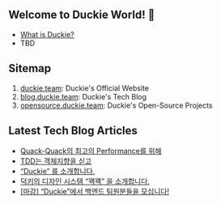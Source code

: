 ## Welcome to Duckie World! 🥳 

- [What is Duckie?](https://github.com/duckie-team/duckie-app/blob/main/documents/branding.md)
- TBD

## Sitemap

1. [duckie.team](https://duckie.team): Duckie's Official Website
2. [blog.duckie.team](https://blog.duckie.team): Duckie's Tech Blog
3. [opensource.duckie.team](https://opensource.duckie.team): Duckie's Open-Source Projects

## Latest Tech Blog Articles

<!-- BLOG-POST-LIST:START -->
- [Quack-Quack의 최고의 Performance를 위해](https://blog.duckie.team/quack-quack%EC%9D%98-%EC%B5%9C%EA%B3%A0%EC%9D%98-performance%EB%A5%BC-%EC%9C%84%ED%95%B4-ad54421715bc?source=rss----f4cd2e25357---4)
- [TDD는 객체지향을 싣고](https://blog.duckie.team/tdd%EB%8A%94-%EA%B0%9D%EC%B2%B4%EC%A7%80%ED%96%A5%EC%9D%84-%EC%8B%A3%EA%B3%A0-9e8a63b9570?source=rss----f4cd2e25357---4)
- [“Duckie” 를 소개합니다.](https://blog.duckie.team/duckie-%EB%A5%BC-%EC%86%8C%EA%B0%9C%ED%95%A9%EB%8B%88%EB%8B%A4-70b6a06ec806?source=rss----f4cd2e25357---4)
- [덕키의 디자인 시스템 “꽥꽥” 을 소개합니다.](https://blog.duckie.team/%EB%8D%95%ED%82%A4%EC%9D%98-%EB%94%94%EC%9E%90%EC%9D%B8-%EC%8B%9C%EC%8A%A4%ED%85%9C-%EA%BD%A5%EA%BD%A5-%EC%9D%84-%EC%86%8C%EA%B0%9C%ED%95%A9%EB%8B%88%EB%8B%A4-59d962c4bf7?source=rss----f4cd2e25357---4)
- [[마감] “Duckie”에서 백엔드 팀원분들을 모십니다!](https://blog.duckie.team/duckie-%EC%97%90%EC%84%9C-%EB%B0%B1%EC%97%94%EB%93%9C-%ED%8C%80%EC%9B%90%EB%B6%84%EB%93%A4%EC%9D%84-%EB%AA%A8%EC%8B%AD%EB%8B%88%EB%8B%A4-5edd8e9ed5c7?source=rss----f4cd2e25357---4)
<!-- BLOG-POST-LIST:END -->